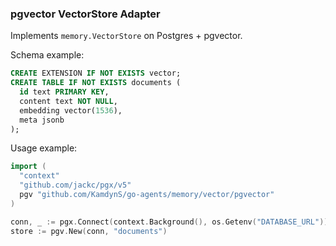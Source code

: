 ### pgvector VectorStore Adapter

Implements `memory.VectorStore` on Postgres + pgvector.

Schema example:
```sql
CREATE EXTENSION IF NOT EXISTS vector;
CREATE TABLE IF NOT EXISTS documents (
  id text PRIMARY KEY,
  content text NOT NULL,
  embedding vector(1536),
  meta jsonb
);
```

Usage example:
```go
import (
  "context"
  "github.com/jackc/pgx/v5"
  pgv "github.com/KamdynS/go-agents/memory/vector/pgvector"
)

conn, _ := pgx.Connect(context.Background(), os.Getenv("DATABASE_URL"))
store := pgv.New(conn, "documents")
```


